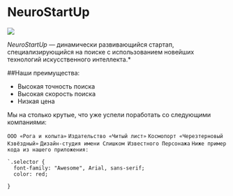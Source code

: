# NeuroStartUp

![](https://netology-code.github.io/git-homeworks/introduction/assets/logo.png)

*NeuroStartUp* — динамически развивающийся стартап, специализирующийся на 
поиске с использованием новейших технологий искусственного интеллекта.*

##Наши преимущества:
* Высокая точность поиска
* Высокая скорость поиска
* Низкая цена

Мы на столько крутые, что уже успели поработать со следующими компаниями:

`ООО «Рога и копыта»`
`Издательство «Читый лист»`
`Космопорт «Черезтерновый Кзвёздный»`
`Дизайн-студия имени Слишком Известного Персонажа`
`Ниже пример кода из нашего приложения:`


```
`.selector {
  font-family: "Awesome", Arial, sans-serif;
  color: red;

}
```

